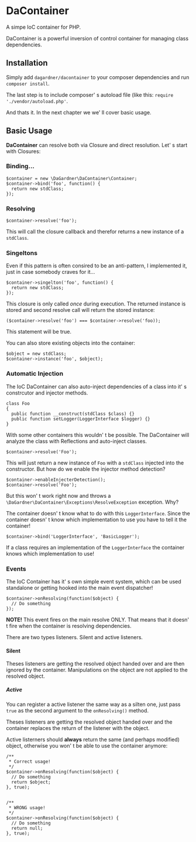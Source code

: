 # DaContainer


A simpe IoC container for PHP.

DaContainer is a powerful inversion of control container for managing class dependencies.

## Installation

Simply add ```dagardner/dacontainer``` to your composer dependencies and run ```composer install```.

The last step is to include composer' s autoload file (like this: ```require './vendor/autoload.php'```.

And thats it. In the next chapter we we' ll cover basic usage.

## Basic Usage

**DaContainer** can resolve both via Closure and direct resolution. Let' s start with Closures:

### Binding...

    $container = new \DaGardner\DaContainer\Container;
    $container->bind('foo', function() {
      return new stdClass;
    });

### Resolving

    $container->resolve('foo');

This will call the closure callback and therefor returns a new instance of a ```stdClass```.

### Singeltons

Even if this pattern is often consired to be an anti-pattern, I implemented it, just in case somebody craves for it...

    $container->singelton('foo', function() {
      return new stdClass;
    });

This closure is only called *once* during execution. The returned instance is stored and second resolve call will return the stored instance:

    ($container->resolve('foo') === $container->resolve('foo));

This statement will be true.

You can also store existing objects into the container:

    $object = new stdClass;
    $container->instance('foo', $object);


### Automatic Injection

The IoC DaContainer can also auto-inject dependencies of a class into it' s constrcutor and injector methods.

    class Foo
    {
      public function __construct(stdClass $class) {}
      public function setLogger(LoggerInterface $logger) {}
    }

With some other containers this wouldn' t be possible. The DaContainer will analyze the class with Reflections and auto-inject classes.

    $container->resolve('Foo');

This will just return a new instance of ```Foo``` with a ```stdClass``` injected into the constructor.
But how do we enable the injector method detection?

    $container->enableInjecterDetection();
    $container->resolve('Foo');

But this won' t work right now and throws a ```\DaGardner\DaContainer\Exceptions\ResolveException``` exception. Why?

The container doesn' t know what to do with this ```LoggerInterface```. Since the container doesn' t know which implementation to use you have to tell it the container!

    $container->bind('LoggerInterface', 'BasicLogger');

If a class requires an implementation of the ```LoggerInterface``` the container knows which implementation to use!

### Events

The IoC Container has it' s own simple event system, which can be used standalone or getting hooked into the main event dispatcher!

    $container->onResolving(function($object) {
      // Do something
    });

**NOTE!** This event fires on the main resolve ONLY. That means that it doesn' t fire when the container is resolving dependencies.

There are two types listeners. Silent and active listeners.

#### Silent

Theses listeners are getting the resolved object handed over and are then ignored by the container. Manipulations on the object are not applied to the resolved object.

##### Active

You can register a active listener the same way as a silten one, just pass ```true``` as the second argument to the ```onResolving()``` method.

Theses listeners are getting the resolved object handed over and the container replaces the return of the listener with the object.

Active listerners should **always** return the same (and perhaps modified) object, otherwise you won' t be able to use the container anymore:

    /**
     * Correct usage!
     */
    $container->onResolving(function($object) {
      // Do something
      return $object;
    }, true);


    /**
     * WRONG usage!
     */
    $container->onResolving(function($object) {
      // Do something
      return null;
    }, true);
